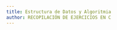 ```yaml
---
title: Estructura de Datos y Algoritmia
author: RECOPILACIÓN DE EJERCICIOS EN C
---
```

<!-- TODO doble espacio en quotes ">" -->
